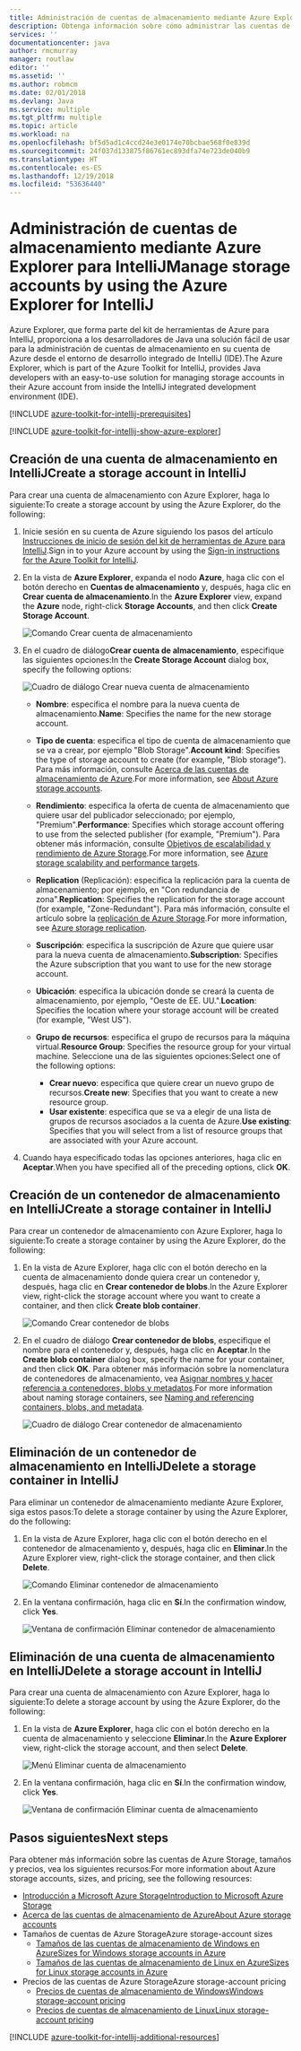 ```yaml
---
title: Administración de cuentas de almacenamiento mediante Azure Explorer para IntelliJ
description: Obtenga información sobre cómo administrar las cuentas de Azure Storage mediante Azure Explorer para IntelliJ.
services: ''
documentationcenter: java
author: rmcmurray
manager: routlaw
editor: ''
ms.assetid: ''
ms.author: robmcm
ms.date: 02/01/2018
ms.devlang: Java
ms.service: multiple
ms.tgt_pltfrm: multiple
ms.topic: article
ms.workload: na
ms.openlocfilehash: bf5d5ad1c4ccd24e3e0174e70bcbae568f0e839d
ms.sourcegitcommit: 24f037d133875f86761ec893dfa74e723de040b9
ms.translationtype: HT
ms.contentlocale: es-ES
ms.lasthandoff: 12/19/2018
ms.locfileid: "53636440"
---
```

# <a name="manage-storage-accounts-by-using-the-azure-explorer-for-intellij"></a><span data-ttu-id="3bacf-103">Administración de cuentas de almacenamiento mediante Azure Explorer para IntelliJ</span><span class="sxs-lookup"><span data-stu-id="3bacf-103">Manage storage accounts by using the Azure Explorer for IntelliJ</span></span>

<span data-ttu-id="3bacf-104">Azure Explorer, que forma parte del kit de herramientas de Azure para IntelliJ, proporciona a los desarrolladores de Java una solución fácil de usar para la administración de cuentas de almacenamiento en su cuenta de Azure desde el entorno de desarrollo integrado de IntelliJ (IDE).</span><span class="sxs-lookup"><span data-stu-id="3bacf-104">The Azure Explorer, which is part of the Azure Toolkit for IntelliJ, provides Java developers with an easy-to-use solution for managing storage accounts in their Azure account from inside the IntelliJ integrated development environment (IDE).</span></span>

[!INCLUDE [azure-toolkit-for-intellij-prerequisites](../includes/azure-toolkit-for-intellij-prerequisites.md)]

[!INCLUDE [azure-toolkit-for-intellij-show-azure-explorer](../includes/azure-toolkit-for-intellij-show-azure-explorer.md)]

## <a name="create-a-storage-account-in-intellij"></a><span data-ttu-id="3bacf-105">Creación de una cuenta de almacenamiento en IntelliJ</span><span class="sxs-lookup"><span data-stu-id="3bacf-105">Create a storage account in IntelliJ</span></span>

<span data-ttu-id="3bacf-106">Para crear una cuenta de almacenamiento con Azure Explorer, haga lo siguiente:</span><span class="sxs-lookup"><span data-stu-id="3bacf-106">To create a storage account by using the Azure Explorer, do the following:</span></span>

1. <span data-ttu-id="3bacf-107">Inicie sesión en su cuenta de Azure siguiendo los pasos del artículo [Instrucciones de inicio de sesión del kit de herramientas de Azure para IntelliJ].</span><span class="sxs-lookup"><span data-stu-id="3bacf-107">Sign in to your Azure account by using the [Sign-in instructions for the Azure Toolkit for IntelliJ].</span></span> 

2. <span data-ttu-id="3bacf-108">En la vista de **Azure Explorer**, expanda el nodo **Azure**, haga clic con el botón derecho en **Cuentas de almacenamiento** y, después, haga clic en **Crear cuenta de almacenamiento**.</span><span class="sxs-lookup"><span data-stu-id="3bacf-108">In the **Azure Explorer** view, expand the **Azure** node, right-click **Storage Accounts**, and then click **Create Storage Account**.</span></span>

   ![Comando Crear cuenta de almacenamiento][CS01]

3. <span data-ttu-id="3bacf-110">En el cuadro de diálogo**Crear cuenta de almacenamiento**, especifique las siguientes opciones:</span><span class="sxs-lookup"><span data-stu-id="3bacf-110">In the **Create Storage Account** dialog box, specify the following options:</span></span>

   ![Cuadro de diálogo Crear nueva cuenta de almacenamiento][CS02]

   * <span data-ttu-id="3bacf-112">**Nombre**: especifica el nombre para la nueva cuenta de almacenamiento.</span><span class="sxs-lookup"><span data-stu-id="3bacf-112">**Name**: Specifies the name for the new storage account.</span></span>

   * <span data-ttu-id="3bacf-113">**Tipo de cuenta**: especifica el tipo de cuenta de almacenamiento que se va a crear, por ejemplo "Blob Storage".</span><span class="sxs-lookup"><span data-stu-id="3bacf-113">**Account kind**: Specifies the type of storage account to create (for example, "Blob storage").</span></span> <span data-ttu-id="3bacf-114">Para más información, consulte [Acerca de las cuentas de almacenamiento de Azure].</span><span class="sxs-lookup"><span data-stu-id="3bacf-114">For more information, see [About Azure storage accounts].</span></span> 

   * <span data-ttu-id="3bacf-115">**Rendimiento**: especifica la oferta de cuenta de almacenamiento que quiere usar del publicador seleccionado; por ejemplo, "Premium".</span><span class="sxs-lookup"><span data-stu-id="3bacf-115">**Performance**: Specifies which storage account offering to use from the selected publisher (for example, "Premium").</span></span> <span data-ttu-id="3bacf-116">Para obtener más información, consulte [Objetivos de escalabilidad y rendimiento de Azure Storage].</span><span class="sxs-lookup"><span data-stu-id="3bacf-116">For more information, see [Azure storage scalability and performance targets].</span></span> 

   * <span data-ttu-id="3bacf-117">**Replication** (Replicación): especifica la replicación para la cuenta de almacenamiento; por ejemplo, en "Con redundancia de zona".</span><span class="sxs-lookup"><span data-stu-id="3bacf-117">**Replication**: Specifies the replication for the storage account (for example, "Zone-Redundant").</span></span> <span data-ttu-id="3bacf-118">Para más información, consulte el artículo sobre la [replicación de Azure Storage].</span><span class="sxs-lookup"><span data-stu-id="3bacf-118">For more information, see [Azure storage replication].</span></span> 

   * <span data-ttu-id="3bacf-119">**Suscripción**: especifica la suscripción de Azure que quiere usar para la nueva cuenta de almacenamiento.</span><span class="sxs-lookup"><span data-stu-id="3bacf-119">**Subscription**: Specifies the Azure subscription that you want to use for the new storage account.</span></span>

   * <span data-ttu-id="3bacf-120">**Ubicación**: especifica la ubicación donde se creará la cuenta de almacenamiento, por ejemplo, "Oeste de EE. UU.".</span><span class="sxs-lookup"><span data-stu-id="3bacf-120">**Location**: Specifies the location where your storage account will be created (for example, "West US").</span></span>

   * <span data-ttu-id="3bacf-121">**Grupo de recursos**: especifica el grupo de recursos para la máquina virtual.</span><span class="sxs-lookup"><span data-stu-id="3bacf-121">**Resource Group**: Specifies the resource group for your virtual machine.</span></span> <span data-ttu-id="3bacf-122">Seleccione una de las siguientes opciones:</span><span class="sxs-lookup"><span data-stu-id="3bacf-122">Select one of the following options:</span></span>
      * <span data-ttu-id="3bacf-123">**Crear nuevo**: especifica que quiere crear un nuevo grupo de recursos.</span><span class="sxs-lookup"><span data-stu-id="3bacf-123">**Create new**: Specifies that you want to create a new resource group.</span></span>
      * <span data-ttu-id="3bacf-124">**Usar existente**: especifica que se va a elegir de una lista de grupos de recursos asociados a la cuenta de Azure.</span><span class="sxs-lookup"><span data-stu-id="3bacf-124">**Use existing**: Specifies that you will select from a list of resource groups that are associated with your Azure account.</span></span>

4. <span data-ttu-id="3bacf-125">Cuando haya especificado todas las opciones anteriores, haga clic en **Aceptar**.</span><span class="sxs-lookup"><span data-stu-id="3bacf-125">When you have specified all of the preceding options, click **OK**.</span></span>

## <a name="create-a-storage-container-in-intellij"></a><span data-ttu-id="3bacf-126">Creación de un contenedor de almacenamiento en IntelliJ</span><span class="sxs-lookup"><span data-stu-id="3bacf-126">Create a storage container in IntelliJ</span></span>

<span data-ttu-id="3bacf-127">Para crear un contenedor de almacenamiento con Azure Explorer, haga lo siguiente:</span><span class="sxs-lookup"><span data-stu-id="3bacf-127">To create a storage container by using the Azure Explorer, do the following:</span></span>

1. <span data-ttu-id="3bacf-128">En la vista de Azure Explorer, haga clic con el botón derecho en la cuenta de almacenamiento donde quiera crear un contenedor y, después, haga clic en **Crear contenedor de blobs**.</span><span class="sxs-lookup"><span data-stu-id="3bacf-128">In the Azure Explorer view, right-click the storage account where you want to create a container, and then click **Create blob container**.</span></span>

   ![Comando Crear contenedor de blobs][CC01]

2. <span data-ttu-id="3bacf-130">En el cuadro de diálogo **Crear contenedor de blobs**, especifique el nombre para el contenedor y, después, haga clic en **Aceptar**.</span><span class="sxs-lookup"><span data-stu-id="3bacf-130">In the **Create blob container** dialog box, specify the name for your container, and then click **OK**.</span></span> <span data-ttu-id="3bacf-131">Para obtener más información sobre la nomenclatura de contenedores de almacenamiento, vea [Asignar nombres y hacer referencia a contenedores, blobs y metadatos].</span><span class="sxs-lookup"><span data-stu-id="3bacf-131">For more information about naming storage containers, see [Naming and referencing containers, blobs, and metadata].</span></span>

   ![Cuadro de diálogo Crear contenedor de almacenamiento][CC02]

## <a name="delete-a-storage-container-in-intellij"></a><span data-ttu-id="3bacf-133">Eliminación de un contenedor de almacenamiento en IntelliJ</span><span class="sxs-lookup"><span data-stu-id="3bacf-133">Delete a storage container in IntelliJ</span></span>

<span data-ttu-id="3bacf-134">Para eliminar un contenedor de almacenamiento mediante Azure Explorer, siga estos pasos:</span><span class="sxs-lookup"><span data-stu-id="3bacf-134">To delete a storage container by using the Azure Explorer, do the following:</span></span>

1. <span data-ttu-id="3bacf-135">En la vista de Azure Explorer, haga clic con el botón derecho en el contenedor de almacenamiento y, después, haga clic en **Eliminar**.</span><span class="sxs-lookup"><span data-stu-id="3bacf-135">In the Azure Explorer view, right-click the storage container, and then click **Delete**.</span></span>

   ![Comando Eliminar contenedor de almacenamiento][DC01]

2. <span data-ttu-id="3bacf-137">En la ventana confirmación, haga clic en **Sí**.</span><span class="sxs-lookup"><span data-stu-id="3bacf-137">In the confirmation window, click **Yes**.</span></span>

   ![Ventana de confirmación Eliminar contenedor de almacenamiento][DC02]

## <a name="delete-a-storage-account-in-intellij"></a><span data-ttu-id="3bacf-139">Eliminación de una cuenta de almacenamiento en IntelliJ</span><span class="sxs-lookup"><span data-stu-id="3bacf-139">Delete a storage account in IntelliJ</span></span>

<span data-ttu-id="3bacf-140">Para crear una cuenta de almacenamiento con Azure Explorer, haga lo siguiente:</span><span class="sxs-lookup"><span data-stu-id="3bacf-140">To delete a storage account by using the Azure Explorer, do the following:</span></span>

1. <span data-ttu-id="3bacf-141">En la vista de **Azure Explorer**, haga clic con el botón derecho en la cuenta de almacenamiento y seleccione **Eliminar**.</span><span class="sxs-lookup"><span data-stu-id="3bacf-141">In the **Azure Explorer** view, right-click the storage account, and then select **Delete**.</span></span>

   ![Menú Eliminar cuenta de almacenamiento][DS01]

2. <span data-ttu-id="3bacf-143">En la ventana confirmación, haga clic en **Sí**.</span><span class="sxs-lookup"><span data-stu-id="3bacf-143">In the confirmation window, click **Yes**.</span></span>

   ![Ventana de confirmación Eliminar cuenta de almacenamiento][DS02]

## <a name="next-steps"></a><span data-ttu-id="3bacf-145">Pasos siguientes</span><span class="sxs-lookup"><span data-stu-id="3bacf-145">Next steps</span></span>

<span data-ttu-id="3bacf-146">Para obtener más información sobre las cuentas de Azure Storage, tamaños y precios, vea los siguientes recursos:</span><span class="sxs-lookup"><span data-stu-id="3bacf-146">For more information about Azure storage accounts, sizes, and pricing, see the following resources:</span></span>

* <span data-ttu-id="3bacf-147">[Introducción a Microsoft Azure Storage]</span><span class="sxs-lookup"><span data-stu-id="3bacf-147">[Introduction to Microsoft Azure Storage]</span></span>
* <span data-ttu-id="3bacf-148">[Acerca de las cuentas de almacenamiento de Azure]</span><span class="sxs-lookup"><span data-stu-id="3bacf-148">[About Azure storage accounts]</span></span>
* <span data-ttu-id="3bacf-149">Tamaños de cuentas de Azure Storage</span><span class="sxs-lookup"><span data-stu-id="3bacf-149">Azure storage-account sizes</span></span>
  * <span data-ttu-id="3bacf-150">[Tamaños de las cuentas de almacenamiento de Windows en Azure]</span><span class="sxs-lookup"><span data-stu-id="3bacf-150">[Sizes for Windows storage accounts in Azure]</span></span>
  * <span data-ttu-id="3bacf-151">[Tamaños de las cuentas de almacenamiento de Linux en Azure]</span><span class="sxs-lookup"><span data-stu-id="3bacf-151">[Sizes for Linux storage accounts in Azure]</span></span>
* <span data-ttu-id="3bacf-152">Precios de las cuentas de Azure Storage</span><span class="sxs-lookup"><span data-stu-id="3bacf-152">Azure storage-account pricing</span></span>
  * <span data-ttu-id="3bacf-153">[Precios de cuentas de almacenamiento de Windows]</span><span class="sxs-lookup"><span data-stu-id="3bacf-153">[Windows storage-account pricing]</span></span>
  * <span data-ttu-id="3bacf-154">[Precios de cuentas de almacenamiento de Linux]</span><span class="sxs-lookup"><span data-stu-id="3bacf-154">[Linux storage-account pricing]</span></span>

[!INCLUDE [azure-toolkit-for-intellij-additional-resources](../includes/azure-toolkit-for-intellij-additional-resources.md)]

<!-- URL List -->

[Instrucciones de inicio de sesión del kit de herramientas de Azure para IntelliJ]: ./azure-toolkit-for-intellij-sign-in-instructions.md
[Sign-in instructions for the Azure Toolkit for IntelliJ]: ./azure-toolkit-for-intellij-sign-in-instructions.md
[Introducción a Microsoft Azure Storage]: /azure/storage/storage-introduction
[Introduction to Microsoft Azure Storage]: /azure/storage/storage-introduction
[Acerca de las cuentas de almacenamiento de Azure]: /azure/storage/storage-create-storage-account
[About Azure storage accounts]: /azure/storage/storage-create-storage-account
[replicación de Azure Storage]: /azure/storage/storage-redundancy
[Azure storage replication]: /azure/storage/storage-redundancy
[Objetivos de escalabilidad y rendimiento de Azure Storage]: /azure/storage/storage-scalability-targets
[Azure storage scalability and Performance Targets]: /azure/storage/storage-scalability-targets
[Asignar nombres y hacer referencia a contenedores, blobs y metadatos]: http://go.microsoft.com/fwlink/?LinkId=255555
[Naming and referencing containers, blobs, and metadata]: http://go.microsoft.com/fwlink/?LinkId=255555

[Tamaños de las cuentas de almacenamiento de Windows en Azure]: /azure/virtual-machines/virtual-machines-windows-sizes
[Sizes for Windows storage accounts in Azure]: /azure/virtual-machines/virtual-machines-windows-sizes
[Tamaños de las cuentas de almacenamiento de Linux en Azure]: /azure/virtual-machines/virtual-machines-linux-sizes
[Sizes for Linux storage accounts in Azure]: /azure/virtual-machines/virtual-machines-linux-sizes
[Precios de cuentas de almacenamiento de Windows]: https://azure.microsoft.com/pricing/details/virtual-machines/windows/
[Windows storage-account pricing]: https://azure.microsoft.com/pricing/details/virtual-machines/windows/
[Precios de cuentas de almacenamiento de Linux]: https://azure.microsoft.com/pricing/details/virtual-machines/linux/
[Linux storage-account pricing]: https://azure.microsoft.com/pricing/details/virtual-machines/linux/

<!-- IMG List -->

[CS01]: media/azure-toolkit-for-intellij-managing-storage-accounts-using-azure-explorer/CS01.png
[CS02]: media/azure-toolkit-for-intellij-managing-storage-accounts-using-azure-explorer/CS02.png
[CC01]: media/azure-toolkit-for-intellij-managing-storage-accounts-using-azure-explorer/CC01.png
[CC02]: media/azure-toolkit-for-intellij-managing-storage-accounts-using-azure-explorer/CC02.png

[DS01]: media/azure-toolkit-for-intellij-managing-storage-accounts-using-azure-explorer/DS01.png
[DS02]: media/azure-toolkit-for-intellij-managing-storage-accounts-using-azure-explorer/DS02.png
[DC01]: media/azure-toolkit-for-intellij-managing-storage-accounts-using-azure-explorer/DC01.png
[DC02]: media/azure-toolkit-for-intellij-managing-storage-accounts-using-azure-explorer/DC02.png
